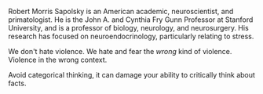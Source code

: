 Robert Morris Sapolsky is an American academic, neuroscientist, and primatologist. He is the John A. and Cynthia Fry Gunn Professor at Stanford University, and is a professor of biology, neurology, and neurosurgery. His research has focused on neuroendocrinology, particularly relating to stress.

We don't hate violence. We hate and fear the *wrong* kind of violence. Violence in the wrong context.

Avoid categorical thinking, it can damage your ability to critically think about facts.

